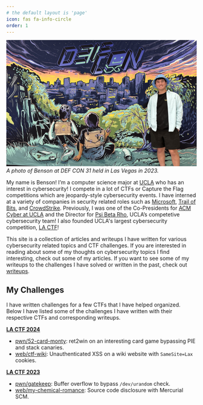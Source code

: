 ```yaml
---
# the default layout is 'page'
icon: fas fa-info-circle
order: 1
---
```

![Benson at DEF CON 31 held in Las Vegas in 2023.](/assets/img/bliu-defcon.jpg)
_A photo of Benson at DEF CON 31 held in Las Vegas in 2023._

My name is Benson! I’m a computer science major at [UCLA](https://www.ucla.edu/) who has an interest in cybersecurity! I compete in a lot of CTFs or Capture the Flag competitions which are jeopardy-style cybersecurity events. I have interned at a variety of companies in security related roles such as [Microsoft](https://www.microsoft.com/), [Trail of Bits](https://www.trailofbits.com/), and [CrowdStrike](https://www.crowdstrike.com/). Previously, I was one of the Co-Presidents for [ACM Cyber at UCLA](https://www.acmcyber.com/) and the Director for [Psi Beta Rho](https://pbr.acmcyber.com/), UCLA’s competetive cybersecurity team! I also founded UCLA's largest cybersecurity competition, [LA CTF](https://lac.tf)!

This site is a collection of articles and writeups I have written for various cybersecurity related topics and CTF challenges. If you are interested in reading about some of my thoughts on cybersecurity topics I find interesting, check out some of my articles. If you want to see some of my writeups to the challenges I have solved or written in the past, check out [writeups](/categories/writeups/).

## My Challenges
I have written challenges for a few CTFs that I have helped organized. Below I have listed some of the challenges I have written with their respective CTFs and corresponding writeups.

[**LA CTF 2024**](https://lac.tf)
- [pwn/52-card-monty](http://localhost:4000/posts/lactf-2024/#pwn52-card-monty): ret2win on an interesting card game bypassing PIE and stack canaries.
- [web/ctf-wiki](/posts/lactf-2024/#webctf-wiki): Unauthenticated XSS on a wiki website with `SameSite=Lax` cookies.

[**LA CTF 2023**](https://website.2023.lac.tf)
- [pwn/gatekeep](/posts/lactf-2023/#pwngatekeep): Buffer overflow to bypass `/dev/urandom` check.
- [web/my-chemical-romance](/posts/lactf-2023/#webmy-chemical-romance): Source code disclosure with Mercurial SCM.
